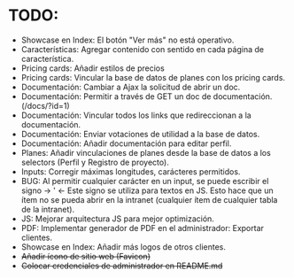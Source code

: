 # TODO:

- Showcase en Index: El botón "Ver más" no está operativo.
- Características: Agregar contenido con sentido en cada página de característica.
- Pricing cards: Añadir estilos de precios
- Pricing cards: Vincular la base de datos de planes con los pricing cards.
- Documentación: Cambiar a Ajax la solicitud de abrir un doc.
- Documentación: Permitir a través de GET un doc de documentación. (/docs/?id=1)
- Documentación: Vincular todos los links que redireccionan a la documentación.
- Documentación: Enviar votaciones de utilidad a la base de datos.
- Documentación: Añadir documentación para editar perfil.
- Planes: Añadir vinculaciones de planes desde la base de datos a los selectors (Perfil y Registro de proyecto).
- Inputs: Corregir máximas longitudes, carácteres permitidos.
- BUG: Al permitir cualquier carácter en un input, se puede escribir el signo -> ' <- Este signo se utiliza para textos en JS. Esto hace que un ítem no se pueda abrir en la intranet (cualquier ítem de cualquier tabla de la intranet).
- JS: Mejorar arquitectura JS para mejor optimización.
- PDF: Implementar generador de PDF en el administrador: Exportar clientes.
- Showcase en Index: Añadir más logos de otros clientes.
- ~~Añadir ícono de sitio web (Favicon)~~
- ~~Colocar credenciales de administrador en README.md~~